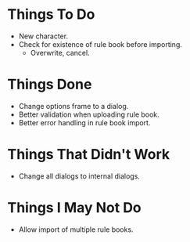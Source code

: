 # Things To Do
* New character.
* Check for existence of rule book before importing.
  * Overwrite, cancel.

# Things Done
* Change options frame to a dialog.
* Better validation when uploading rule book.
* Better error handling in rule book import.

# Things That Didn't Work
* Change all dialogs to internal dialogs.

# Things I May Not Do
* Allow import of multiple rule books.
